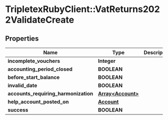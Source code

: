 # TripletexRubyClient::VatReturns2022ValidateCreate

## Properties
Name | Type | Description | Notes
------------ | ------------- | ------------- | -------------
**incomplete_vouchers** | **Integer** |  | [optional] 
**accounting_period_closed** | **BOOLEAN** |  | [optional] 
**before_start_balance** | **BOOLEAN** |  | [optional] 
**invalid_date** | **BOOLEAN** |  | [optional] 
**accounts_requiring_harmonization** | [**Array&lt;Account&gt;**](Account.md) |  | [optional] 
**help_account_posted_on** | [**Account**](Account.md) |  | [optional] 
**success** | **BOOLEAN** |  | [optional] 


